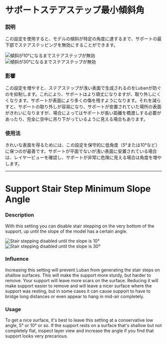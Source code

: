 サポートステアステップ最小傾斜角
====
### **説明**
この設定を使用すると、モデルの傾斜が特定の角度に達するまで、サポートの最下部でステアステッピングを無効にすることができます。

![傾斜が10°になるまでステアステップが無効](../images/support_bottom_stair_step_min_slope_10.png)
![傾斜が30°になるまでステアステップが無効](../images/support_bottom_stair_step_min_slope_30.png)

### **影響**
この設定を増やすと、ステアステップが浅い表面で生成されるのをLubanが防ぐのを抑制します。これにより、サポートはより頑丈になりますが、取り外しにくくなります。サポートが表面により多くの傷を残すようになります。それを減らすと、サポートの取り外しが容易になり、サポートが安置されていた場所の表面がきれいになりますが、場合によってはサポートが長い距離を橋渡しする必要があったり、完全に空中に吊り下がっているように見える場合もあります。

### **使用法**
きれいな表面を得るためには、この設定を保守的に低角度（5°または10°など）に保つのが最善です。サポートが平面でないが浅い表面に安置されている場合は、レイヤービューを確認し、サポートが非常に危険に見える場合は角度を増やします。

---

Support Stair Step Minimum Slope Angle
====
### **Description**
With this setting you can disable stair stepping on the very bottom of the support, up until the slope of the model has a certain angle.

![Stair stepping disabled until the slope is 10°](../images/support_bottom_stair_step_min_slope_10.png)
![Stair stepping disabled until the slope is 30°](../images/support_bottom_stair_step_min_slope_30.png)

### **Influence**
Increasing this setting will prevent Luban from generating the stair steps on shallow surfaces. This will make the support more sturdy, but harder to remove. Your support will leave more scars on the surface. Reducing it will make support easier to remove and will leave a nicer surface where the support was resting, but in some cases it can cause support to have to bridge long distances or even appear to hang in mid-air completely.

### **Usage**
To get a nice surface, it's best to leave this setting at a conservative low angle, 5° or 10° or so. If the support rests on a surface that's shallow but not completely flat, inspect layer view and increase the angle if you find that support looks very precarious.